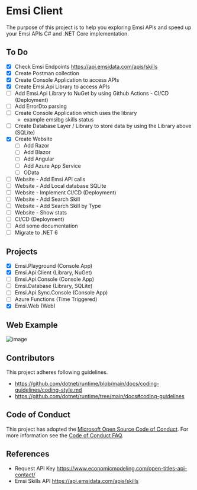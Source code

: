 # Emsi Client

The purpose of this project is to help you exploring Emsi APIs and speed up your Emsi APIs C# and .NET Core implementation.

## To Do 

- [x] Check Emsi Endpoints https://api.emsidata.com/apis/skills
- [x] Create Postman collection
- [x] Create Console Application to access APIs
- [x] Create Emsi.Api Library to access APIs
- [ ] Add Emsi.Api Library to NuGet by using Github Actions - CI/CD (Deployment)
- [ ] Add ErrorDto parsing
- [ ] Create Console Application which uses the library
  - example emsibg skills status
- [ ] Create Database Layer / Library to store data by using the Library above (SQLite)
- [x] Create Website 
   - [ ] Add Razor
   - [ ] Add Blazor
   - [ ] Add Angular
   - [ ] Add Azure App Service 
   - [ ] OData
- [ ] Website - Add Emsi API calls
- [ ] Website - Add Local database SQLite
- [ ] Website - Implement CI/CD (Deployment) 
- [ ] Website - Add Search Skill
- [ ] Website - Add Search Skill by Type
- [ ] Website - Show stats
- [ ] CI/CD (Deployment)
- [ ] Add some documentation
- [ ] Migrate to .NET 6

## Projects
- [x] Emsi.Playground (Console App)
- [x] Emsi.Api.Client (Library, NuGet)
- [ ] Emsi.Api.Console (Console App)
- [ ] Emsi.Database (Library, SQLite)
- [ ] Emsi.Api.Sync.Console (Console App) 
- [ ] Azure Functions (Time Triggered)
- [x] Emsi.Web (Web)

## Web Example
![image](https://user-images.githubusercontent.com/4528464/129445210-96d5e942-6218-4da4-8056-db4cd2eb17a1.png)


## Contributors
This project adheres following guidelines.
- https://github.com/dotnet/runtime/blob/main/docs/coding-guidelines/coding-style.md
- https://github.com/dotnet/runtime/tree/main/docs#coding-guidelines

## Code of Conduct
This project has adopted the [Microsoft Open Source Code of Conduct](https://opensource.microsoft.com/codeofconduct/). For more information see the [Code of Conduct FAQ](https://opensource.microsoft.com/codeofconduct/faq/).

## References
- Request API Key https://www.economicmodeling.com/open-titles-api-contact/
- Emsi Skills API https://api.emsidata.com/apis/skills


